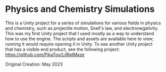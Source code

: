 # Physics and Chemistry Simulations

This is a Unity project for a series of simulations for various fields in physics and chemistry, such as projectile motion, Snell's law, and electronegativity. This was my first Unity project that I used mostly as a way to understand how to use the engine. The scripts and assets are available here to view; running it would require opening it in Unity. To see another Unity project that has a visible end product, see the following project: https://github.com/PikaToo/LilRatMaze

Original Creation: May 2023
